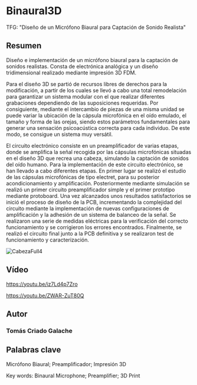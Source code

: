 # Binaural3D
TFG: "Diseño de un Micrófono Biaural para Captación de Sonido Realista"


## Resumen

Diseño e implementación de un micrófono
biaural para la captación de sonidos realistas. Consta de electrónica analógica y un diseño
tridimensional realizado mediante impresión 3D FDM.

Para el diseño 3D se partió de recursos libres de derechos para la modificación, a partir
de los cuales se llevó a cabo una total remodelación para garantizar un sistema modular
con el que realizar diferentes grabaciones dependiendo de las suposiciones requeridas. Por
consiguiente, mediante el intercambio de piezas de una misma unidad se puede variar la
ubicación de la cápsula microfónica en el oído emulado, el tamaño y forma de las orejas,
siendo estos parámetros fundamentales para generar una sensación psicoacústica correcta
para cada individuo. De este modo, se consigue un sistema muy versátil.

El circuito electrónico consiste en un preamplificador de varias etapas, donde se amplifica
la señal recogida por las cápsulas microfónicas situadas en el diseño 3D que recrea
una cabeza, simulando la captación de sonidos del oído humano. Para la implementación
de este circuito electrónico, se han llevado a cabo diferentes etapas. En primer lugar se
realizó el estudio de las cápsulas microfónicas de tipo electret, para su posterior acondicionamiento
y amplificación. Posteriormente mediante simulación se realizó un primer
circuito preamplificador simple y el primer prototipo mediante protoboard. Una vez alcanzados
unos resultados satisfactorios se inició el proceso de diseño de la PCB, incrementando
la complejidad del circuito mediante la implementación de nuevas configuraciones
de amplificación y la adhesión de un sistema de balanceo de la señal. Se realizaron una serie
de medidas eléctricas para la verificación del correcto funcionamiento y se corrigieron
los errores encontrados. Finalmente, se realizó el circuito final junto a la PCB definitiva y
se realizaron test de funcionamiento y caracterización.

![CabezaFull4](https://user-images.githubusercontent.com/36898802/130495722-d2015967-46fe-40c0-b9fc-af1c2f34bbe8.jpg)



## Vídeo

https://youtu.be/iz7Ld4p7Zro

https://youtu.be/ZWAR-ZuT80Q


## Autor

### Tomás Criado Galache

## Palabras clave

Micrófono Biaural; Preamplificador; Impresión 3D

Key words: Binaural Microphone; Preamplifier; 3D Print
